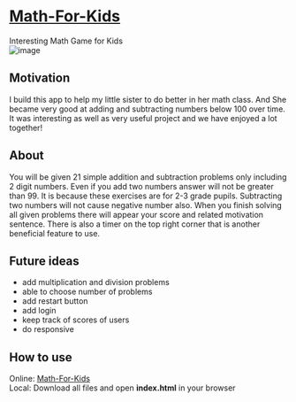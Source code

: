 # [Math-For-Kids](https://muhammadolim.github.io/Math-For-Kids)
Interesting Math Game for Kids
<br />
![image](https://user-images.githubusercontent.com/58527269/178021702-8fa7011d-c5a8-4469-8c9f-262b30f60092.png)
## Motivation
I build this app to help my little sister to do better in her math class. And She became very good at adding and subtracting numbers below 100 over time. It was interesting as well as very useful project and we have enjoyed a lot together!
## About
You will be given 21 simple addition and subtraction problems only including 2 digit numbers. Even if you add two numbers answer will not be greater than 99. It is because these exercises are for 2-3 grade pupils. Subtracting two numbers will not cause negative number also.
When you finish solving all given problems there will appear your score and related motivation sentence.
There is also a timer on the top right corner that is another beneficial feature to use.
## Future ideas
- add multiplication and division problems
- able to choose number of problems
- add restart button
- add login
- keep track of scores of users
- do responsive
## How to use
Online: [Math-For-Kids](https://muhammadolim.github.io/Math-For-Kids) <br />
Local: Download all files and open **index.html** in your browser
